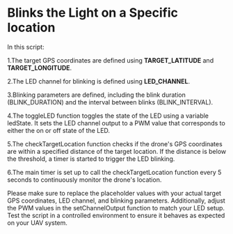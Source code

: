 # Blinks the Light on a Specific location
In this script:

1.The target GPS coordinates are defined using **TARGET_LATITUDE** and **TARGET_LONGITUDE**.

2.The LED channel for blinking is defined using **LED_CHANNEL**.

3.Blinking parameters are defined, including the blink duration (BLINK_DURATION) and the interval between blinks (BLINK_INTERVAL).

4.The toggleLED function toggles the state of the LED using a variable ledState. It sets the LED channel output to a PWM value that corresponds to either the on or off state of the LED.

5.The checkTargetLocation function checks if the drone's GPS coordinates are within a specified distance of the target location. If the distance is below the threshold, a timer is started to trigger the LED blinking.

6.The main timer is set up to call the checkTargetLocation function every 5 seconds to continuously monitor the drone's location.

Please make sure to replace the placeholder values with your actual target GPS coordinates, LED channel, and blinking parameters. Additionally, adjust the PWM values in the setChannelOutput function to match your LED setup. Test the script in a controlled environment to ensure it behaves as expected on your UAV system.
